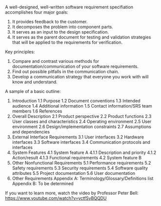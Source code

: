 A well-designed, well-written software requirement specifiation accomplishes four major goals:
1. It provides feedback to the customer. 
2. It decomposes the problem into component parts. 
3. It serves as an input to the design specification. 
4. It serves as the parent document for testing and validation strategies that will be applied to the requirements for verification.

Key principles:
1. Compare and contrast various methods for documentation/communication of your software requirements.
2. Find out possible pitfalls in the communication chain.
3. Develop a communication strategy that everyone you work with will know and understand.

A sample of a basic outline:
1. Introduction
1.1 Purpose
1.2 Document conventions
1.3 Intended audience
1.4 Additional information
1.5 Contact information/SRS team members
1.6 References
2. Overall Description
2.1 Product perspective
2.2 Product functions
2.3 User classes and characteristics
2.4 Operating environment
2.5 User environment
2.6 Design/implementation constraints
2.7 Assumptions and dependencies
3. External Interface Requirements
3.1 User interfaces
3.2 Hardware interfaces
3.3 Software interfaces
3.4 Communication protocols and interfaces
4. System Features
4.1 System feature A
4.1.1 Description and priority
4.1.2 Action/result
4.1.3 Functional requirements
4.2 System feature B
5. Other Nonfunctional Requirements
5.1 Performance requirements
5.2 Safety requirements
5.3 Security requirements
5.4 Software quality attributes
5.5 Project documentation
5.6 User documentation
6. Other Requirements
Appendix A: Terminology/Glossary/Definitions list
Appendix B: To be determined

If you want to learn more, watch the video by Professor Peter Bell:
https://www.youtube.com/watch?v=yctfSyBQQDU
